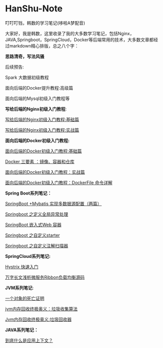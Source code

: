 # HanShu-Note
叮叮叮铛，韩数的学习笔记(哆啦A梦配音)

大家好，我是韩数，这里收录了我的大多数学习笔记，包括Nginx，JAVA,Springboot，SpringCloud，Docker等后端常用的技术，大多数文章都经过markdown精心排版，总之八个字：

**思路清奇，写法风骚**

后续预告:

Spark 大数据初级教程

面向后端的Docker提升教程:高级篇

面向后端的Mysql初级入门教程等



**写给后端的Nginx初级入门教程**:

[写给后端的Nginx初级入门教程:基础篇](https://github.com/hanshuaikang/HanShu-Note/blob/master/Nginx%E5%88%9D%E7%BA%A7%E5%85%A5%E9%97%A8%E6%95%99%E7%A8%8B/%E5%86%99%E7%BB%99%E5%90%8E%E7%AB%AF%E7%9A%84Nginx%E5%88%9D%E7%BA%A7%E5%85%A5%E9%97%A8%E6%95%99%E7%A8%8B%E5%9F%BA%E7%A1%80%E7%AF%87.md)

[写给后端的Nginx初级入门教程:实战篇](https://github.com/hanshuaikang/HanShu-Note/blob/master/Nginx%E5%88%9D%E7%BA%A7%E5%85%A5%E9%97%A8%E6%95%99%E7%A8%8B/%E5%86%99%E7%BB%99%E5%90%8E%E7%AB%AF%E7%9A%84Nginx%E5%88%9D%E7%BA%A7%E5%85%A5%E9%97%A8%E6%95%99%E7%A8%8B%E5%AE%9E%E6%88%98%E7%AF%87.md)

**面向后端的Docker初级入门教程:**

[面向后端的Docker初级入门教程:基础篇](https://github.com/hanshuaikang/HanShu-Note/blob/master/Docker%E5%88%9D%E7%BA%A7%E5%85%A5%E9%97%A8%E6%95%99%E7%A8%8B/%E9%9D%A2%E5%90%91%E5%88%9D%E5%AD%A6%E8%80%85%E7%9A%84docker%E5%AD%A6%E4%B9%A0%E6%95%99%E7%A8%8B%EF%BC%9A%E5%9F%BA%E7%A1%80%E7%AF%87.md)

[Docker 三要素 ：镜像、容器和仓库](https://github.com/hanshuaikang/HanShu-Note/blob/master/Docker%E5%88%9D%E7%BA%A7%E5%85%A5%E9%97%A8%E6%95%99%E7%A8%8B/Docker%20%E4%B8%89%E8%A6%81%E7%B4%A0%20%EF%BC%9A%E9%95%9C%E5%83%8F%E3%80%81%E5%AE%B9%E5%99%A8%E5%92%8C%E4%BB%93%E5%BA%93.md)

[面向后端的Docker初级入门教程：实战篇](https://github.com/hanshuaikang/HanShu-Note/blob/master/Docker初级入门教程/面向后端的Docker初级入门教程：实战篇(上).md)

[面向后端的Docker初级入门教程：DockerFile 命令详解](https://github.com/hanshuaikang/HanShu-Note/blob/master/Docker%E5%88%9D%E7%BA%A7%E5%85%A5%E9%97%A8%E6%95%99%E7%A8%8B/%E5%86%99%E7%BB%99%E5%90%8E%E7%AB%AF%E7%9A%84Docker%E5%88%9D%E7%BA%A7%E5%85%A5%E9%97%A8%E6%95%99%E7%A8%8B%EF%BC%9ADockerFile%20%E5%91%BD%E4%BB%A4%E8%AF%A6%E8%A7%A3.md)

**Spring Boot系列笔记：**

[SpringBoot +Mybatis 实现多数据源配置（两篇）](https://github.com/hanshuaikang/HanShu-Note/tree/master/SpringBoot/mybatis%E5%A4%9A%E6%95%B0%E6%8D%AE%E6%BA%90%E9%85%8D%E7%BD%AE)

[Springboot 之定义全局异常处理](https://github.com/hanshuaikang/HanShu-Note/tree/master/SpringBoot/%E5%85%A8%E5%B1%80%E5%BC%82%E5%B8%B8%E5%A4%84%E7%90%86)

[SpringBoot 嵌入式Web 容器](https://github.com/hanshuaikang/HanShu-Note/tree/master/SpringBoot/%E5%B5%8C%E5%85%A5%E5%BC%8Fweb%E5%AE%B9%E5%99%A8)

[Springboot 之自定义starter](https://github.com/hanshuaikang/HanShu-Note/tree/master/SpringBoot/%E8%87%AA%E5%AE%9A%E4%B9%89starter)

[Springboot 之自定义注解扫描器](https://github.com/hanshuaikang/HanShu-Note/blob/master/SpringBoot/%E8%87%AA%E5%AE%9A%E4%B9%89%E6%B3%A8%E8%A7%A3%E6%89%AB%E6%8F%8F%E5%99%A8/Spring%20Boot%E4%B9%8B%E5%AE%9A%E4%B9%89%E6%B3%A8%E8%A7%A3%E6%89%AB%E6%8F%8F%E5%99%A8.md)

**SpringCloud系列笔记:**

[Hystrix 快速入门](https://github.com/hanshuaikang/HanShu-Note/tree/master/SpringCloud/Hystrix)

[万字长文浅析微服务Ribbon负载均衡源码](https://github.com/hanshuaikang/HanShu-Note/tree/master/SpringCloud/Ribbon)

**JVM系列笔记**:

[一个对象的死亡证明](https://github.com/hanshuaikang/HanShu-Note/blob/master/Jvm/%E4%B8%80%E4%B8%AAJava%E5%AF%B9%E8%B1%A1%E7%9A%84%E6%AD%BB%E4%BA%A1%E8%AF%81%E6%98%8E.md)

[jvm内存回收终极奥义：垃圾收集算法](https://github.com/hanshuaikang/HanShu-Note/blob/master/Jvm/jvm%E5%86%85%E5%AD%98%E5%9B%9E%E6%94%B6%E7%BB%88%E6%9E%81%E5%A5%A5%E4%B9%89%EF%BC%9A%E5%9E%83%E5%9C%BE%E6%94%B6%E9%9B%86%E7%AE%97%E6%B3%95.md)

[Jvm内存回收终极奥义:垃圾回收器](https://github.com/hanshuaikang/HanShu-Note/blob/master/Jvm/Jvm%E5%86%85%E5%AD%98%E5%9B%9E%E6%94%B6%E7%BB%88%E6%9E%81%E5%A5%A5%E4%B9%89%E5%9E%83%E5%9C%BE%E6%94%B6%E9%9B%86%E5%99%A8.md)

**JAVA系列笔记：**

[到底什么是应用上下文？](https://github.com/hanshuaikang/HanShu-Note/blob/master/java/%E5%88%B0%E5%BA%95%E4%BB%80%E4%B9%88%E6%98%AF%E5%BA%94%E7%94%A8%E4%B8%8A%E4%B8%8B%E6%96%87%EF%BC%9F.md)



